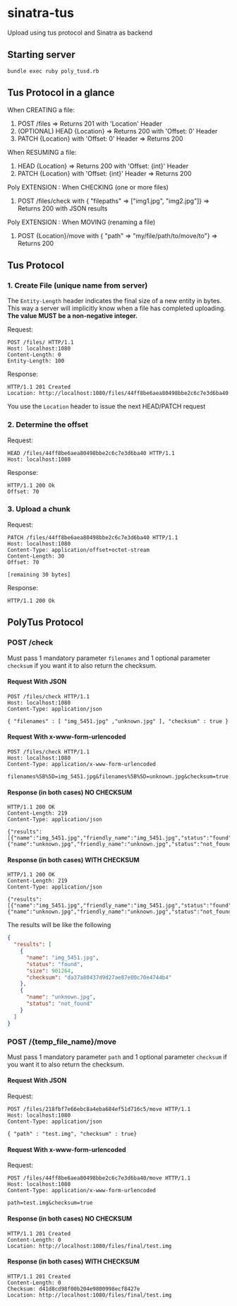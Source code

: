 # sinatra-tus
Upload using tus protocol and Sinatra as backend

## Starting server

```shell
bundle exec ruby poly_tusd.rb
```

## Tus Protocol in a glance

When CREATING a file:

1. POST /files => Returns 201 with 'Location' Header
2. (OPTIONAL) HEAD {Location} => Returns 200 with 'Offset: 0' Header
3. PATCH {Location} with 'Offset: 0' Header => Returns 200

When RESUMING a file:

1. HEAD {Location} => Returns 200 with 'Offset: {int}' Header
2. PATCH {Location} with 'Offset: {int}' Header => Returns 200

Poly EXTENSION : When CHECKING (one or more files)

1. POST /files/check with { "filepaths" => ["img1.jpg", "img2.jpg"]} => Returns 200 with JSON results


Poly EXTENSION : When MOVING (renaming a file)

1. POST {Location}/move with { "path" => "my/file/path/to/move/to"} => Returns 200


## Tus Protocol

### 1. Create File (unique name from server)

The `Entity-Length` header indicates the final size of a new entity in bytes. This way a server will implicitly know when a file has completed uploading.
**The value MUST be a non-negative integer.**

Request:
```
POST /files/ HTTP/1.1
Host: localhost:1080
Content-Length: 0
Entity-Length: 100
```

Response:
```
HTTP/1.1 201 Created
Location: http://localhost:1080/files/44ff8be6aea80498bbe2c6c7e3d6ba40
```

You use the `Location` header to issue the next HEAD/PATCH request

### 2. Determine the offset

Request:
```
HEAD /files/44ff8be6aea80498bbe2c6c7e3d6ba40 HTTP/1.1
Host: localhost:1080
```

Response:
```
HTTP/1.1 200 Ok
Offset: 70
```

### 3. Upload a chunk

Request:
```
PATCH /files/44ff8be6aea80498bbe2c6c7e3d6ba40 HTTP/1.1
Host: localhost:1080
Content-Type: application/offset+octet-stream
Content-Length: 30
Offset: 70

[remaining 30 bytes]
```

Response:
```
HTTP/1.1 200 Ok
```

## PolyTus Protocol

### POST /check

Must pass 1 mandatory parameter `filenames` and 1 optional parameter `checksum` if you want it to also return the checksum.


#### Request With JSON

```
POST /files/check HTTP/1.1
Host: localhost:1080
Content-Type: application/json

{ "filenames" : [ "img_5451.jpg" ,"unknown.jpg" ], "checksum" : true }
```

#### Request With x-www-form-urlencoded

```
POST /files/check HTTP/1.1
Host: localhost:1080
Content-Type: application/x-www-form-urlencoded

filenames%5B%5D=img_5451.jpg&filenames%5B%5D=unknown.jpg&checksum=true
```

#### Response (in both cases) NO CHECKSUM

```
HTTP/1.1 200 OK
Content-Length: 219
Content-Type: application/json

{"results":[{"name":"img_5451.jpg","friendly_name":"img_5451.jpg","status":"found","size":901264},{"name":"unknown.jpg","friendly_name":"unknown.jpg","status":"not_found"}]}
```

#### Response (in both cases) WITH CHECKSUM

```
HTTP/1.1 200 OK
Content-Length: 219
Content-Type: application/json

{"results":[{"name":"img_5451.jpg","friendly_name":"img_5451.jpg","status":"found","size":901264,"checksum":"da37a80437d9d27ae87e00c70e4744b4"},{"name":"unknown.jpg","friendly_name":"unknown.jpg","status":"not_found"}]}
```


The results will be like the following

```json
{
  "results": [
    {
      "name": "img_5451.jpg",
      "status": "found",
      "size": 901264,
      "checksum": "da37a80437d9d27ae87e00c70e4744b4"
    },
    {
      "name": "unknown.jpg",
      "status": "not_found"
    }
  ]
}
```

### POST /{temp_file_name}/move

Must pass 1 mandatory parameter `path` and 1 optional parameter `checksum` if you want it to also return the checksum.


#### Request With JSON

Request:
```
POST /files/218fbf7e66ebc8a4eba684ef51d716c5/move HTTP/1.1
Host: localhost:1080
Content-Type: application/json

{ "path" : "test.img", "checksum" : true}
```

#### Request With x-www-form-urlencoded

Request:
```
POST /files/44ff8be6aea80498bbe2c6c7e3d6ba40/move HTTP/1.1
Host: localhost:1080
Content-Type: application/x-www-form-urlencoded

path=test.img&checksum=true
```

#### Response (in both cases) NO CHECKSUM

```
HTTP/1.1 201 Created
Content-Length: 0
Location: http://localhost:1080/files/final/test.img
```


#### Response (in both cases) WITH CHECKSUM

```
HTTP/1.1 201 Created
Content-Length: 0
Checksum: d41d8cd98f00b204e9800998ecf8427e
Location: http://localhost:1080/files/final/test.img
```

